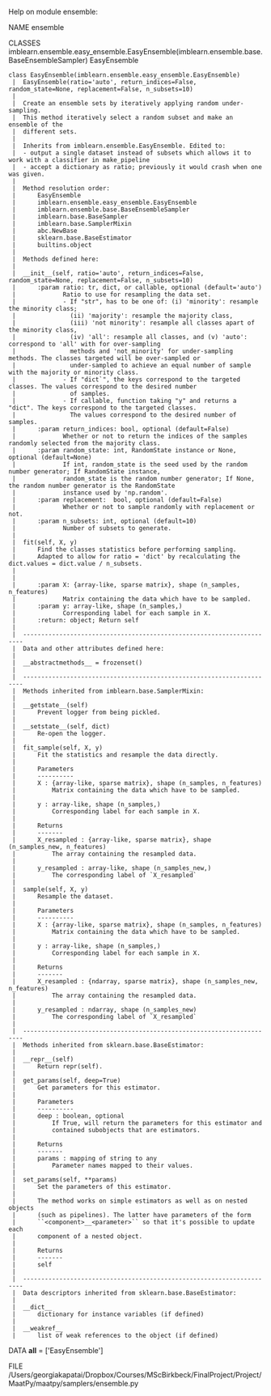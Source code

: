 Help on module ensemble:

NAME
    ensemble

CLASSES
    imblearn.ensemble.easy_ensemble.EasyEnsemble(imblearn.ensemble.base.BaseEnsembleSampler)
        EasyEnsemble
    
    class EasyEnsemble(imblearn.ensemble.easy_ensemble.EasyEnsemble)
     |  EasyEnsemble(ratio='auto', return_indices=False, random_state=None, replacement=False, n_subsets=10)
     |  
     |  Create an ensemble sets by iteratively applying random under-sampling.
     |  This method iteratively select a random subset and make an ensemble of the
     |  different sets.
     |  
     |  Inherits from imblearn.ensemble.EasyEnsemble. Edited to:
     |  - output a single dataset instead of subsets which allows it to work with a classifier in make_pipeline
     |  - accept a dictionary as ratio; previously it would crash when one was given.
     |  
     |  Method resolution order:
     |      EasyEnsemble
     |      imblearn.ensemble.easy_ensemble.EasyEnsemble
     |      imblearn.ensemble.base.BaseEnsembleSampler
     |      imblearn.base.BaseSampler
     |      imblearn.base.SamplerMixin
     |      abc.NewBase
     |      sklearn.base.BaseEstimator
     |      builtins.object
     |  
     |  Methods defined here:
     |  
     |  __init__(self, ratio='auto', return_indices=False, random_state=None, replacement=False, n_subsets=10)
     |      :param ratio: tr, dict, or callable, optional (default='auto')
     |             Ratio to use for resampling the data set.
     |             - If "str", has to be one of: (i) 'minority': resample the minority class;
     |               (ii) 'majority': resample the majority class,
     |               (iii) 'not minority': resample all classes apart of the minority class,
     |               (iv) 'all': resample all classes, and (v) 'auto': correspond to 'all' with for over-sampling
     |               methods and 'not_minority' for under-sampling methods. The classes targeted will be over-sampled or
     |               under-sampled to achieve an equal number of sample with the majority or minority class.
     |             - If "dict`", the keys correspond to the targeted classes. The values correspond to the desired number
     |               of samples.
     |             - If callable, function taking "y" and returns a "dict". The keys correspond to the targeted classes.
     |               The values correspond to the desired number of samples.
     |      :param return_indices: bool, optional (default=False)
     |             Whether or not to return the indices of the samples randomly selected from the majority class.
     |      :param random_state: int, RandomState instance or None, optional (default=None)
     |             If int, random_state is the seed used by the random number generator; If RandomState instance,
     |             random_state is the random number generator; If None, the random number generator is the RandomState
     |             instance used by 'np.random'.
     |      :param replacement:  bool, optional (default=False)
     |             Whether or not to sample randomly with replacement or not.
     |      :param n_subsets: int, optional (default=10)
     |             Number of subsets to generate.
     |  
     |  fit(self, X, y)
     |      Find the classes statistics before performing sampling.
     |      Adapted to allow for ratio = 'dict' by recalculating the dict.values = dict.value / n_subsets.
     |      
     |      
     |      :param X: {array-like, sparse matrix}, shape (n_samples, n_features)
     |             Matrix containing the data which have to be sampled.
     |      :param y: array-like, shape (n_samples,)
     |             Corresponding label for each sample in X.
     |      :return: object; Return self
     |  
     |  ----------------------------------------------------------------------
     |  Data and other attributes defined here:
     |  
     |  __abstractmethods__ = frozenset()
     |  
     |  ----------------------------------------------------------------------
     |  Methods inherited from imblearn.base.SamplerMixin:
     |  
     |  __getstate__(self)
     |      Prevent logger from being pickled.
     |  
     |  __setstate__(self, dict)
     |      Re-open the logger.
     |  
     |  fit_sample(self, X, y)
     |      Fit the statistics and resample the data directly.
     |      
     |      Parameters
     |      ----------
     |      X : {array-like, sparse matrix}, shape (n_samples, n_features)
     |          Matrix containing the data which have to be sampled.
     |      
     |      y : array-like, shape (n_samples,)
     |          Corresponding label for each sample in X.
     |      
     |      Returns
     |      -------
     |      X_resampled : {array-like, sparse matrix}, shape (n_samples_new, n_features)
     |          The array containing the resampled data.
     |      
     |      y_resampled : array-like, shape (n_samples_new,)
     |          The corresponding label of `X_resampled`
     |  
     |  sample(self, X, y)
     |      Resample the dataset.
     |      
     |      Parameters
     |      ----------
     |      X : {array-like, sparse matrix}, shape (n_samples, n_features)
     |          Matrix containing the data which have to be sampled.
     |      
     |      y : array-like, shape (n_samples,)
     |          Corresponding label for each sample in X.
     |      
     |      Returns
     |      -------
     |      X_resampled : {ndarray, sparse matrix}, shape (n_samples_new, n_features)
     |          The array containing the resampled data.
     |      
     |      y_resampled : ndarray, shape (n_samples_new)
     |          The corresponding label of `X_resampled`
     |  
     |  ----------------------------------------------------------------------
     |  Methods inherited from sklearn.base.BaseEstimator:
     |  
     |  __repr__(self)
     |      Return repr(self).
     |  
     |  get_params(self, deep=True)
     |      Get parameters for this estimator.
     |      
     |      Parameters
     |      ----------
     |      deep : boolean, optional
     |          If True, will return the parameters for this estimator and
     |          contained subobjects that are estimators.
     |      
     |      Returns
     |      -------
     |      params : mapping of string to any
     |          Parameter names mapped to their values.
     |  
     |  set_params(self, **params)
     |      Set the parameters of this estimator.
     |      
     |      The method works on simple estimators as well as on nested objects
     |      (such as pipelines). The latter have parameters of the form
     |      ``<component>__<parameter>`` so that it's possible to update each
     |      component of a nested object.
     |      
     |      Returns
     |      -------
     |      self
     |  
     |  ----------------------------------------------------------------------
     |  Data descriptors inherited from sklearn.base.BaseEstimator:
     |  
     |  __dict__
     |      dictionary for instance variables (if defined)
     |  
     |  __weakref__
     |      list of weak references to the object (if defined)

DATA
    __all__ = ['EasyEnsemble']

FILE
    /Users/georgiakapatai/Dropbox/Courses/MScBirkbeck/FinalProject/Project/MaatPy/maatpy/samplers/ensemble.py



